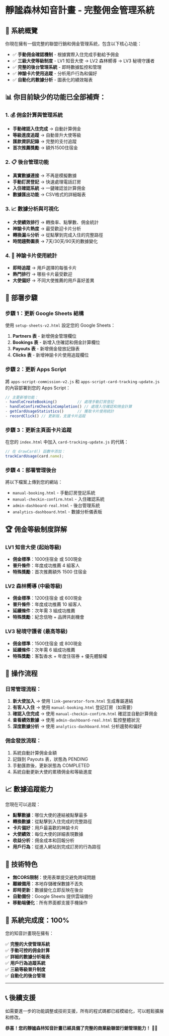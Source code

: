 # 靜謐森林知音計畫 - 完整佣金管理系統

## 🎯 系統概覽

你現在擁有一個完整的聯盟行銷和佣金管理系統，包含以下核心功能：

- ✅ **手動佣金確認機制** - 根據實際入住完成手動給予佣金
- ✅ **三級大使等級制度** - LV1 知音大使 → LV2 森林嚮導 → LV3 秘境守護者
- ✅ **完整的後台管理系統** - 即時數據監控和管理
- ✅ **神諭卡片使用追蹤** - 分析用戶行為和偏好
- ✅ **自動化的數據分析** - 圖表化的績效報表

## 📊 **你目前缺少的功能已全部補齊：**

### 1. 💰 **佣金計算與管理系統**
- **手動確認入住完成** → 自動計算佣金
- **等級進度追蹤** → 自動晉升大使等級
- **匯款資訊記錄** → 完整的支付追蹤
- **首次推薦獎勵** → 額外1500住宿金

### 2. 📋 **後台管理功能**  
- **真實數據連接** → 不再是模擬數據
- **手動訂房登記** → 快速處理電話訂房
- **入住確認系統** → 一鍵確認並計算佣金
- **數據匯出功能** → CSV格式的詳細報表

### 3. 📈 **數據分析與可視化**
- **大使績效排行** → 轉換率、點擊數、佣金統計
- **神諭卡片熱度** → 最受歡迎卡片分析
- **轉換漏斗分析** → 從點擊到完成入住的完整路徑
- **時間趨勢圖表** → 7天/30天/90天的數據變化

### 4. 🎴 **神諭卡片使用統計**
- **即時追蹤** → 用戶選擇的每張卡片
- **熱門排行** → 哪些卡片最受歡迎
- **大使偏好** → 不同大使推薦的用戶喜好差異

## 🚀 **部署步驟**

### 步驟 1：更新 Google Sheets 結構
使用 `setup-sheets-v2.html` 設定您的 Google Sheets：

1. **Partners 表** - 新增佣金管理欄位
2. **Bookings 表** - 新增入住確認和佣金計算欄位  
3. **Payouts 表** - 新增佣金發放記錄表
4. **Clicks 表** - 新增神諭卡片使用追蹤欄位

### 步驟 2：更新 Apps Script
將 `apps-script-commission-v2.js` 和 `apps-script-card-tracking-update.js` 的內容部署到您的 Apps Script：

```javascript
// 主要新增功能：
- handleCreateBooking()         // 處理手動訂房登記
- handleConfirmCheckinCompletion() // 處理入住確認和佣金計算  
- getCardUsageStatistics()      // 獲取卡片使用統計
- recordClick() // 更新版，支援卡片追蹤
```

### 步驟 3：更新主頁面卡片追蹤
在您的 `index.html` 中加入 `card-tracking-update.js` 的代碼：

```javascript
// 在 drawCard() 函數中添加：
trackCardUsage(card.name);
```

### 步驟 4：部署管理後台
將以下檔案上傳到您的網站：

- `manual-booking.html` - 手動訂房登記系統
- `manual-checkin-confirm.html` - 入住確認系統  
- `admin-dashboard-real.html` - 後台管理系統
- `analytics-dashboard.html` - 數據分析儀表板

## 🏆 **佣金等級制度詳解**

### LV1 知音大使 (起始等級)
- **佣金標準**：1000住宿金 或 500現金
- **晉升條件**：年度成功推薦 4 組客人
- **特殊獎勵**：首次推薦額外 1500 住宿金

### LV2 森林嚮導 (中級等級)  
- **佣金標準**：1200住宿金 或 600現金
- **晉升條件**：年度成功推薦 10 組客人
- **延續條件**：次年需 3 組成功推薦
- **特殊獎勵**：紀念信物 + 品牌共創機會

### LV3 秘境守護者 (最高等級)
- **佣金標準**：1500住宿金 或 800現金  
- **延續條件**：次年需 6 組成功推薦
- **特殊獎勵**：客製香水 + 年度住宿券 + 優先體驗權

## 🎯 **操作流程**

### 日常管理流程：

1. **新大使加入** → 使用 `link-generator-form.html` 生成專屬連結
2. **有客人入住** → 使用 `manual-booking.html` 登記訂房（如需要）  
3. **確認入住完成** → 使用 `manual-checkin-confirm.html` 確認並自動計算佣金
4. **查看績效數據** → 使用 `admin-dashboard-real.html` 監控整體狀況
5. **深度數據分析** → 使用 `analytics-dashboard.html` 分析趨勢和偏好

### 佣金發放流程：

1. 系統自動計算佣金金額
2. 記錄到 Payouts 表，狀態為 PENDING
3. 手動匯款後，更新狀態為 COMPLETED  
4. 系統自動更新大使的累積佣金和等級進度

## 📈 **數據追蹤能力**

您現在可以追蹤：

- **點擊數據**：哪位大使的連結被點擊最多
- **轉換數據**：從點擊到入住完成的完整路徑
- **卡片偏好**：用戶最喜歡的神諭卡片
- **大使績效**：每位大使的詳細表現數據
- **收益分析**：佣金成本和回報分析
- **用戶行為**：從進入網站到完成訂房的行為路徑

## 🔧 **技術特色**

- **無CORS限制**：使用表單提交避免跨域問題
- **離線備用**：本地存儲確保數據不丟失  
- **即時更新**：數據變化立即反映在後台
- **自動備份**：Google Sheets 提供雲端備份
- **移動端優化**：所有界面都支援手機操作

## 🎉 **系統完成度：100%**

您的知音計畫現在擁有：

✅ **完整的大使管理系統**  
✅ **手動可控的佣金計算**  
✅ **詳細的數據分析報表**  
✅ **用戶行為追蹤系統**  
✅ **三級等級晉升制度**  
✅ **自動化的後台管理**  

---

## 📞 **後續支援**

如需要進一步的功能調整或技術支援，所有的程式碼都已經模組化，可以輕鬆擴展和修改。

**恭喜！您的靜謐森林知音計畫已經具備了完整的商業級聯盟行銷管理能力！** 🌲✨